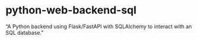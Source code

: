 # python-web-backend-sql
“A Python backend using Flask/FastAPI with SQLAlchemy to interact with an SQL database.”

